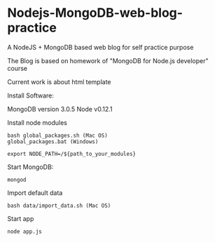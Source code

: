 # Nodejs-MongoDB-web-blog-practice
A NodeJS + MongoDB based web blog for self practice purpose

The Blog is based on homework of "MongoDB for Node.js developer" course

Current work is about html template

Install Software:

MongoDB version 3.0.5
Node v0.12.1

Install node modules

    bash global_packages.sh (Mac OS)
    global_packages.bat (Windows)
    
    export NODE_PATH=/${path_to_your_modules}

Start MongoDB:

    mongod

Import default data
    
    bash data/import_data.sh (Mac OS)
    
Start app

    node app.js
    

